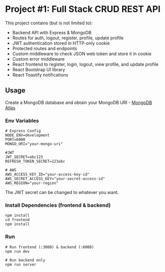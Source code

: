 # Project #1: Full Stack CRUD REST API

This project contains (but is not limited to):

- Backend API with Express & MongoDB
- Routes for auth, logout, register, profile, update profile
- JWT authentication stored in HTTP-only cookie
- Protected routes and endpoints
- Custom middleware to check JSON web token and store it in cookie
- Custom error middleware
- React frontend to register, login, logout, view profile, and update profile
- React Bootstrap UI library
- React Toastify notifications

## Usage

Create a MongoDB database and obtain your MongoDB URI - [MongoDB Atlas](https://www.mongodb.com/atlas/database)

### Env Variables

```dotenv
# Express Config
NODE_ENV=development
PORT=6000
MONGO_URI="your-mongo-uri"

#JWT
JWT_SECRET=abc123
REFRESH_TOKEN_SECRET=123abc

# AWS
AWS_ACCESS_KEY_ID="your-access-key-id"
AWS_SECRET_ACCESS_KEY="your-secret-access-id"
AWS_REGION="your-region"
```

The JWT secret can be changed to whatever you want.

### Install Dependencies (frontend & backend)

```
npm install
cd frontend
npm install
```

### Run

```
# Run frontend (:3000) & backend (:6000)
npm run dev

# Run backend only
npm run server
```
